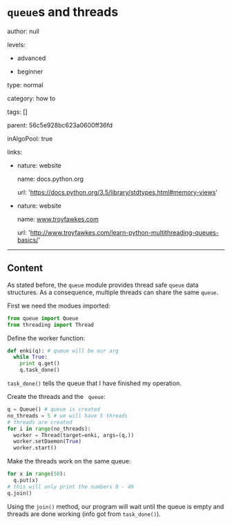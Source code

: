 # `queue`s and threads
author: null

levels:

  - advanced

  - beginner

type: normal

category: how to

tags: []

parent: 56c5e928bc623a0600ff36fd

inAlgoPool: true

links:

  - nature: website

    name: docs.python.org

    url: 'https://docs.python.org/3.5/library/stdtypes.html#memory-views'

  - nature: website

    name: www.troyfawkes.com

    url: 'http://www.troyfawkes.com/learn-python-multithreading-queues-basics/'

---
## Content

As stated before, the `queue` module provides thread safe `queue` data structures. As a consequence, multiple threads can share the same `queue`.

First we need the modues imported:
```python
from queue import Queue
from threading import Thread
```
Define the worker function:
```python
def enki(q): # queue will be our arg
  while True:
    print q.get()
    q.task_done()
```
`task_done()` tells the queue that I have finished my operation.

Create the threads and the ` queue`:
```python
q = Queue() # queue is created
no_threads = 5 # we will have 5 threads
# threads are created
for i in range(no_threads):
  worker = Thread(target=enki, args=(q,))
  worker.setDaemon(True)
  worker.start()
```

Make the threads work on the same queue:
```python
for x in range(50):
  q.put(x)
# this will only print the numbers 0 - 49
q.join()
```
Using the `join()` method, our program will wait until the queue is empty and threads are done working (info got from `task_done()`).
